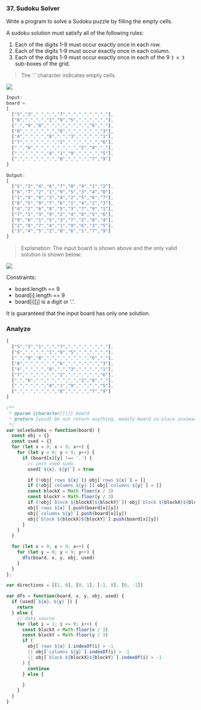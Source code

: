 ### 37. Sudoku Solver

Write a program to solve a Sudoku puzzle by filling the empty cells.

A sudoku solution must satisfy all of the following rules:

1. Each of the digits 1-9 must occur exactly once in each row.
2. Each of the digits 1-9 must occur exactly once in each column.
3. Each of the digits 1-9 must occur exactly once in each of the 9 `3 x 3` sub-boxes of the grid.

> The '.' character indicates empty cells.

![](https://upload.wikimedia.org/wikipedia/commons/thumb/f/ff/Sudoku-by-L2G-20050714.svg/250px-Sudoku-by-L2G-20050714.svg.png)

```js
Input:
board =
[
  ["5","3",".",".","7",".",".",".","."],
  ["6",".",".","1","9","5",".",".","."],
  [".","9","8",".",".",".",".","6","."],
  ["8",".",".",".","6",".",".",".","3"],
  ["4",".",".","8",".","3",".",".","1"],
  ["7",".",".",".","2",".",".",".","6"],
  [".","6",".",".",".",".","2","8","."],
  [".",".",".","4","1","9",".",".","5"],
  [".",".",".",".","8",".",".","7","9"]
]

Output:
[
  ["5","3","4","6","7","8","9","1","2"],
  ["6","7","2","1","9","5","3","4","8"],
  ["1","9","8","3","4","2","5","6","7"],
  ["8","5","9","7","6","1","4","2","3"],
  ["4","2","6","8","5","3","7","9","1"],
  ["7","1","3","9","2","4","8","5","6"],
  ["9","6","1","5","3","7","2","8","4"],
  ["2","8","7","4","1","9","6","3","5"],
  ["3","4","5","2","8","6","1","7","9"]
]
```

> Explanation: The input board is shown above and the only valid solution is shown below:

![](https://upload.wikimedia.org/wikipedia/commons/thumb/3/31/Sudoku-by-L2G-20050714_solution.svg/250px-Sudoku-by-L2G-20050714_solution.svg.png)

Constraints:

* board.length == 9
* board[i].length == 9
* board[i][j] is a digit or '.'.

It is guaranteed that the input board has only one solution.

### Analyze

```js
[
  ["5","3","1",".","7",".",".",".","."],
  ["6",".",".","1","9","5",".",".","."],
  [".","9","8",".",".",".",".","6","."],
  ["8",".",".",".","6",".",".",".","3"],
  ["4",".",".","8",".","3",".",".","1"],
  ["7",".",".",".","2",".",".",".","6"],
  [".","6",".",".",".",".","2","8","."],
  [".",".",".","4","1","9",".",".","5"],
  [".",".",".",".","8",".",".","7","9"]
]
```

```js
/**
 * @param {character[][]} board
 * @return {void} Do not return anything, modify board in-place instead.
 */
var solveSudoku = function(board) {
  const obj = {}
  const used = {}
  for (let x = 0; x < 9; x++) {
    for (let y = 0; y < 9; y++) {
      if (board[x][y] !== '.') {
        // init used sudu.
        used[`${x}、${y}`] = true

        if (!obj[`rows ${x}`]) obj[`rows ${x}`] = []
        if (!obj[`columns ${y}`]) obj[`columns ${y}`] = []
        const blockX = Math.floor(x / 3)
        const blockY = Math.floor(y / 3)
        if (!obj[`block ${blockX}${blockY}`]) obj[`block ${blockX}${blockY}`] = []
        obj[`rows ${x}`].push(board[x][y])
        obj[`columns ${y}`].push(board[x][y])
        obj[`block ${blockX}${blockY}`].push(board[x][y])
      }
    }
  }

  for (let x = 0; x < 9; x++) {
    for (let y = 0; y < 9; y++) {
      dfs(board, x, y, obj, used)
    }
  }
};

var directions = [[1, 0], [0, 1], [-1, 0], [0, -1]]

var dfs = function(board, x, y, obj, used) {
  if (used[`${x}、${y}`]) {
    return
  } else {
    // data source
    for (let i = 1; i <= 9; i++) {
      const blockX = Math.floor(x / 3)
      const blockY = Math.floor(y / 3)
      if (
        obj[`rows ${x}`].indexOf(i) > -1
        || obj[`columns ${y}`].indexOf(i) > -1
        || obj[`block ${blockX}${blockY}`].indexOf(i) > -1
      ) {
        continue
      } else {

      }
    }
  }
}
```